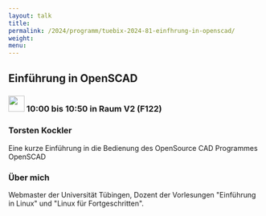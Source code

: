 ```yaml
---
layout: talk
title:
permalink: /2024/programm/tuebix-2024-81-einfhrung-in-openscad/
weight:
menu:
---
```

## Einführung in OpenSCAD

### <img height = "32" src="../../../images/talk.svg"> 10:00 bis 10:50 in Raum V2 (F122)

### Torsten Kockler

Eine kurze Einführung in die Bedienung des OpenSource CAD Programmes OpenSCAD

### Über mich

Webmaster der Universität Tübingen, Dozent der Vorlesungen "Einführung in Linux" und "Linux für Fortgeschritten".

